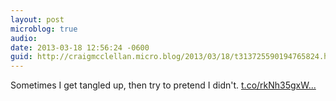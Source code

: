 ```yaml
---
layout: post
microblog: true
audio: 
date: 2013-03-18 12:56:24 -0600
guid: http://craigmcclellan.micro.blog/2013/03/18/t313725590194765824.html
---
```

Sometimes I get tangled up, then try to pretend I didn't. [t.co/rkNh35gxW...](http://t.co/rkNh35gxWq)
